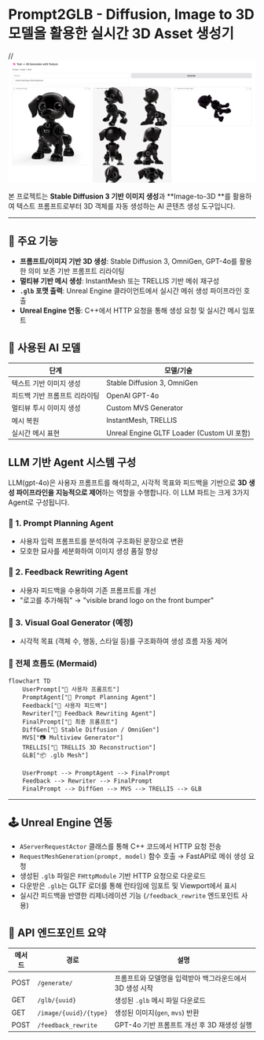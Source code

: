 # Prompt2GLB - Diffusion, Image to 3D 모델을 활용한 실시간 3D Asset 생성기

//![Main Banner](asset/gradio_demo.png)

본 프로젝트는 **Stable Diffusion 3 기반 이미지 생성**과 **Image-to-3D **를 활용하여 텍스트 프롬프트로부터 3D 객체를 자동 생성하는 AI 콘텐츠 생성 도구입니다.

---
## 🔧 주요 기능

- **프롬프트/이미지 기반 3D 생성**: Stable Diffusion 3, OmniGen, GPT-4o를 활용한 의미 보존 기반 프롬프트 리라이팅
- **멀티뷰 기반 메시 생성**: InstantMesh 또는 TRELLIS 기반 메쉬 재구성
- **`.glb` 포맷 출력**: Unreal Engine 클라이언트에서 실시간 메쉬 생성 파이프라인 호출
- **Unreal Engine 연동**: C++에서 HTTP 요청을 통해 생성 요청 및 실시간 메시 임포트

## 🧠 사용된 AI 모델

| 단계 | 모델/기술 |
|------|-----------|
| 텍스트 기반 이미지 생성 | Stable Diffusion 3, OmniGen |
| 피드백 기반 프롬프트 리라이팅 | OpenAI GPT-4o |
| 멀티뷰 투시 이미지 생성 | Custom MVS Generator |
| 메시 복원 | InstantMesh, TRELLIS |
| 실시간 메시 표현 | Unreal Engine GLTF Loader (Custom UI 포함) |

## LLM 기반 Agent 시스템 구성
LLM(gpt-4o)은 사용자 프롬프트를 해석하고, 시각적 목표와 피드백을 기반으로 **3D 생성 파이프라인을 지능적으로 제어**하는 역할을 수행합니다. 이 LLM 파트는 크게 3가지 Agent로 구성됩니다.

### 🔹 1. Prompt Planning Agent
* 사용자 입력 프롬프트를 분석하여 구조화된 문장으로 변환
* 모호한 묘사를 세분화하여 이미지 생성 품질 향상

### 🔹 2. Feedback Rewriting Agent
* 사용자 피드백을 수용하여 기존 프롬프트를 개선
* "로고를 추가해줘" → "visible brand logo on the front bumper"

### 🔹 3. Visual Goal Generator (예정)
* 시각적 목표 (객체 수, 행동, 스타일 등)를 구조화하여 생성 흐름 자동 제어

### 🔄 전체 흐름도 (Mermaid)
```mermaid
flowchart TD
    UserPrompt["🧑 사용자 프롬프트"]
    PromptAgent["🧠 Prompt Planning Agent"]
    Feedback["📣 사용자 피드백"]
    Rewriter["🧠 Feedback Rewriting Agent"]
    FinalPrompt["📝 최종 프롬프트"]
    DiffGen["🎨 Stable Diffusion / OmniGen"]
    MVS["📷 Multiview Generator"]
    TRELLIS["🧱 TRELLIS 3D Reconstruction"]
    GLB["📦 .glb Mesh"]

    UserPrompt --> PromptAgent --> FinalPrompt
    Feedback --> Rewriter --> FinalPrompt
    FinalPrompt --> DiffGen --> MVS --> TRELLIS --> GLB
```
---

## 🕹 Unreal Engine 연동

- `AServerRequestActor` 클래스를 통해 C++ 코드에서 HTTP 요청 전송
- `RequestMeshGeneration(prompt, model)` 함수 호출 → FastAPI로 메쉬 생성 요청
- 생성된 `.glb` 파일은 `FHttpModule` 기반 HTTP 요청으로 다운로드
- 다운받은 `.glb`는 GLTF 로더를 통해 런타임에 임포트 및 Viewport에서 표시
- 실시간 피드백을 반영한 리제너레이션 기능 (`/feedback_rewrite` 엔드포인트 사용)

## 🧩 API 엔드포인트 요약

| 메서드 | 경로 | 설명 |
|--------|------|------|
| POST | `/generate/` | 프롬프트와 모델명을 입력받아 백그라운드에서 3D 생성 시작 |
| GET  | `/glb/{uuid}` | 생성된 `.glb` 메시 파일 다운로드 |
| GET  | `/image/{uuid}/{type}` | 생성된 이미지(`gen`, `mvs`) 반환 |
| POST | `/feedback_rewrite` | GPT-4o 기반 프롬프트 개선 후 3D 재생성 실행 |


